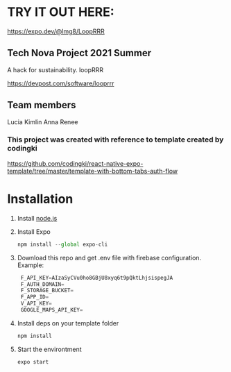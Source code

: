 # TRY IT OUT HERE:

https://expo.dev/@lmg8/LoopRRR

## Tech Nova Project 2021 Summer

A hack for sustainability. loopRRR

https://devpost.com/software/looprrr

## Team members
Lucia
Kimlin
Anna
Renee

### This project was created with reference to template created by codingki
https://github.com/codingki/react-native-expo-template/tree/master/template-with-bottom-tabs-auth-flow

# Installation

1. Install [node.js](https://nodejs.org/en/)
2. Install Expo

   ```jsx
   npm install --global expo-cli
   ```

3. Download this repo and get .env file with firebase configuration. 
   Example: 

     ```jsx
      F_API_KEY=AIzaSyCVu0ho8GBjU8xyq6t9pQktLhjsispegJA
      F_AUTH_DOMAIN=
      F_STORAGE_BUCKET=
      F_APP_ID=
      V_API_KEY=
      GOOGLE_MAPS_API_KEY=
     ```

4. Install deps on your template folder

   ```jsx
   npm install
   ```

5. Start the environtment

   ```jsx
   expo start
   ```

